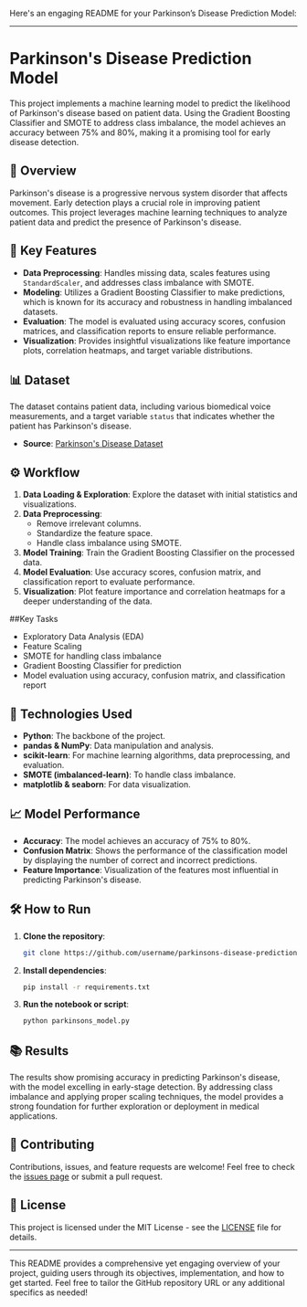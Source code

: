 Here's an engaging README for your Parkinson’s Disease Prediction Model:

---

# Parkinson's Disease Prediction Model

This project implements a machine learning model to predict the likelihood of Parkinson's disease based on patient data. Using the Gradient Boosting Classifier and SMOTE to address class imbalance, the model achieves an accuracy between 75% and 80%, making it a promising tool for early disease detection.

## 🚀 Overview

Parkinson's disease is a progressive nervous system disorder that affects movement. Early detection plays a crucial role in improving patient outcomes. This project leverages machine learning techniques to analyze patient data and predict the presence of Parkinson's disease. 

## 🧠 Key Features

- **Data Preprocessing**: Handles missing data, scales features using `StandardScaler`, and addresses class imbalance with SMOTE.
- **Modeling**: Utilizes a Gradient Boosting Classifier to make predictions, which is known for its accuracy and robustness in handling imbalanced datasets.
- **Evaluation**: The model is evaluated using accuracy scores, confusion matrices, and classification reports to ensure reliable performance.
- **Visualization**: Provides insightful visualizations like feature importance plots, correlation heatmaps, and target variable distributions.

## 📊 Dataset

The dataset contains patient data, including various biomedical voice measurements, and a target variable `status` that indicates whether the patient has Parkinson's disease.

- **Source**: [Parkinson's Disease Dataset](https://archive.ics.uci.edu/ml/datasets/parkinsons)

## ⚙️ Workflow

1. **Data Loading & Exploration**: Explore the dataset with initial statistics and visualizations.
2. **Data Preprocessing**: 
   - Remove irrelevant columns.
   - Standardize the feature space.
   - Handle class imbalance using SMOTE.
3. **Model Training**: Train the Gradient Boosting Classifier on the processed data.
4. **Model Evaluation**: Use accuracy scores, confusion matrix, and classification report to evaluate performance.
5. **Visualization**: Plot feature importance and correlation heatmaps for a deeper understanding of the data.

##Key Tasks

- Exploratory Data Analysis (EDA)
- Feature Scaling
- SMOTE for handling class imbalance
- Gradient Boosting Classifier for prediction
- Model evaluation using accuracy, confusion matrix, and classification report

## 🔧 Technologies Used

- **Python**: The backbone of the project.
- **pandas & NumPy**: Data manipulation and analysis.
- **scikit-learn**: For machine learning algorithms, data preprocessing, and evaluation.
- **SMOTE (imbalanced-learn)**: To handle class imbalance.
- **matplotlib & seaborn**: For data visualization.

## 📈 Model Performance

- **Accuracy**: The model achieves an accuracy of 75% to 80%.
- **Confusion Matrix**: Shows the performance of the classification model by displaying the number of correct and incorrect predictions.
- **Feature Importance**: Visualization of the features most influential in predicting Parkinson's disease.

## 🛠 How to Run

1. **Clone the repository**:
    ```bash
    git clone https://github.com/username/parkinsons-disease-prediction.git
    ```
2. **Install dependencies**:
    ```bash
    pip install -r requirements.txt
    ```
3. **Run the notebook or script**:
    ```bash
    python parkinsons_model.py
    ```

## 📚 Results

The results show promising accuracy in predicting Parkinson's disease, with the model excelling in early-stage detection. By addressing class imbalance and applying proper scaling techniques, the model provides a strong foundation for further exploration or deployment in medical applications.

## 🤝 Contributing

Contributions, issues, and feature requests are welcome! Feel free to check the [issues page](https://github.com/username/parkinsons-disease-prediction/issues) or submit a pull request.

## 📄 License

This project is licensed under the MIT License - see the [LICENSE](LICENSE) file for details.

---

This README provides a comprehensive yet engaging overview of your project, guiding users through its objectives, implementation, and how to get started. Feel free to tailor the GitHub repository URL or any additional specifics as needed!
